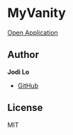 # MyVanity

[Open Application](https://jodilodi.github.io/MyVanity/)

## Author
**Jodi Lo**
 - [GitHub](https://github.com/jodilodi)


## License
MIT